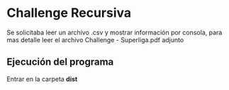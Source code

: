 # Challenge Recursiva
Se solicitaba leer un archivo .csv y mostrar información por consola, para mas detalle leer el archivo Challenge - Superliga.pdf adjunto

## Ejecución del programa
Entrar en la carpeta **dist** 

<!--stackedit_data:
eyJoaXN0b3J5IjpbLTE0MjUyNjk1NTNdfQ==
-->